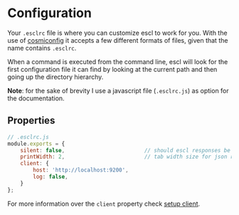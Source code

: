 # Configuration

Your `.esclrc` file is where you can customize escl to work for
you. With the use of
[cosmiconfig](https://github.com/davidtheclark/cosmiconfig) it accepts
a few different formats of files, given that the name contains
`.esclrc`.

When a command is executed from the command line, escl will look for
the first configuration file it can find by looking at the current
path and then going up the directory hierarchy.

__Note__: for the sake of brevity I use a javascript file
(`.esclrc.js`) as option for the documentation.

## Properties

``` javascript
// .esclrc.js
module.exports = {
    silent: false,                         // should escl responses be silenced
    printWidth: 2,                         // tab width size for json responses
    client: {
        host: 'http://localhost:9200',
        log: false,
    }
};
```

For more information over the `client` property check [setup
client](setting-up-client.md).
